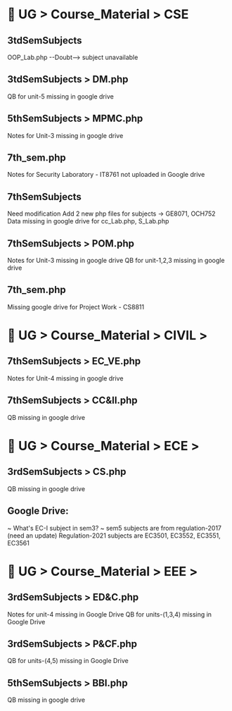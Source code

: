 # 🔷 UG > Course_Material > CSE

## 3tdSemSubjects
OOP_Lab.php --Doubt--> subject unavailable
## 3tdSemSubjects > DM.php
QB for unit-5 missing in google drive


## 5thSemSubjects > MPMC.php
Notes for Unit-3 missing in google drive


## 7th_sem.php
Notes for Security Laboratory - IT8761 not uploaded in Google drive
## 7thSemSubjects
Need modification
Add 2 new php files for subjects -> GE8071, OCH752
Data missing in google drive for cc_Lab.php, S_Lab.php
## 7thSemSubjects > POM.php
Notes for Unit-3 missing in google drive
QB for unit-1,2,3 missing in google drive


## 7th_sem.php
Missing google drive for Project Work - CS8811



# 🔷 UG > Course_Material > CIVIL >

## 7thSemSubjects > EC_VE.php
Notes for Unit-4 missing in google drive
## 7thSemSubjects > CC&II.php
QB missing in google drive


# 🔷 UG > Course_Material > ECE >
## 3rdSemSubjects > CS.php
QB missing in google drive

## Google Drive:
~ What's EC-I subject in sem3?
~ sem5 subjects are from regulation-2017 (need an update)
    Regulation-2021 subjects are EC3501, EC3552, EC3551, EC3561

# 🔷 UG > Course_Material > EEE >
## 3rdSemSubjects > ED&C.php
Notes for unit-4 missing in Google Drive
QB for units-(1,3,4) missing in Google Drive

## 3rdSemSubjects > P&CF.php
QB for units-(4,5) missing in Google Drive

## 5thSemSubjects > BBI.php
QB missing in google drive